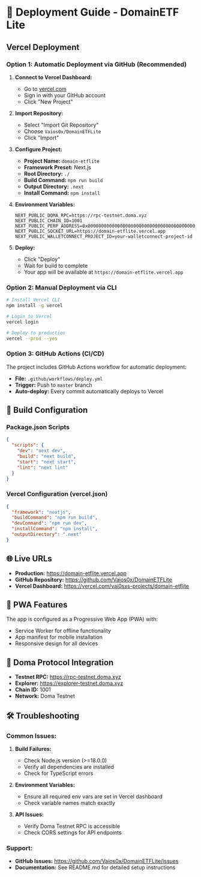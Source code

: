 # 🚀 Deployment Guide - DomainETF Lite

## Vercel Deployment

### Option 1: Automatic Deployment via GitHub (Recommended)

1. **Connect to Vercel Dashboard:**
   - Go to [vercel.com](https://vercel.com)
   - Sign in with your GitHub account
   - Click "New Project"

2. **Import Repository:**
   - Select "Import Git Repository"
   - Choose `Vaios0x/DomainETFLite`
   - Click "Import"

3. **Configure Project:**
   - **Project Name:** `domain-etflite`
   - **Framework Preset:** Next.js
   - **Root Directory:** `./`
   - **Build Command:** `npm run build`
   - **Output Directory:** `.next`
   - **Install Command:** `npm install`

4. **Environment Variables:**
   ```
   NEXT_PUBLIC_DOMA_RPC=https://rpc-testnet.doma.xyz
   NEXT_PUBLIC_CHAIN_ID=1001
   NEXT_PUBLIC_PERP_ADDRESS=0x0000000000000000000000000000000000000000
   NEXT_PUBLIC_SOCKET_URL=https://domain-etflite.vercel.app
   NEXT_PUBLIC_WALLETCONNECT_PROJECT_ID=your-walletconnect-project-id
   ```

5. **Deploy:**
   - Click "Deploy"
   - Wait for build to complete
   - Your app will be available at `https://domain-etflite.vercel.app`

### Option 2: Manual Deployment via CLI

```bash
# Install Vercel CLI
npm install -g vercel

# Login to Vercel
vercel login

# Deploy to production
vercel --prod --yes
```

### Option 3: GitHub Actions (CI/CD)

The project includes GitHub Actions workflow for automatic deployment:

- **File:** `.github/workflows/deploy.yml`
- **Trigger:** Push to `master` branch
- **Auto-deploy:** Every commit automatically deploys to Vercel

## 🔧 Build Configuration

### Package.json Scripts
```json
{
  "scripts": {
    "dev": "next dev",
    "build": "next build",
    "start": "next start",
    "lint": "next lint"
  }
}
```

### Vercel Configuration (vercel.json)
```json
{
  "framework": "nextjs",
  "buildCommand": "npm run build",
  "devCommand": "npm run dev",
  "installCommand": "npm install",
  "outputDirectory": ".next"
}
```

## 🌐 Live URLs

- **Production:** https://domain-etflite.vercel.app
- **GitHub Repository:** https://github.com/Vaios0x/DomainETFLite
- **Vercel Dashboard:** https://vercel.com/vai0sxs-projects/domain-etflite

## 📱 PWA Features

The app is configured as a Progressive Web App (PWA) with:
- Service Worker for offline functionality
- App manifest for mobile installation
- Responsive design for all devices

## 🔗 Doma Protocol Integration

- **Testnet RPC:** https://rpc-testnet.doma.xyz
- **Explorer:** https://explorer-testnet.doma.xyz
- **Chain ID:** 1001
- **Network:** Doma Testnet

## 🛠️ Troubleshooting

### Common Issues:

1. **Build Failures:**
   - Check Node.js version (>=18.0.0)
   - Verify all dependencies are installed
   - Check for TypeScript errors

2. **Environment Variables:**
   - Ensure all required env vars are set in Vercel dashboard
   - Check variable names match exactly

3. **API Issues:**
   - Verify Doma Testnet RPC is accessible
   - Check CORS settings for API endpoints

### Support:
- **GitHub Issues:** https://github.com/Vaios0x/DomainETFLite/issues
- **Documentation:** See README.md for detailed setup instructions
